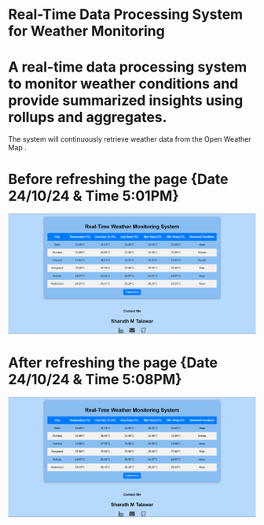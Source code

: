 # Real-Time Data Processing System for Weather Monitoring

#  A real-time data processing system to monitor weather conditions and provide summarized insights using rollups and aggregates.

 The system will continuously retrieve weather data from the Open Weather Map .

# **Before refreshing the page {Date 24/10/24 & Time 5:01PM}** 
![Image Alt](https://github.com/sharath816/Weather_Monitor/blob/e36dd9985dd171f884c216217515535016bccfc5/Screenshot%202024-10-24%20170106.png)

# **After refreshing the page {Date 24/10/24 & Time 5:08PM}** 
![Image Alt](https://github.com/sharath816/Weather_Monitor/blob/822193bba03bd2a53ba982762a5cea94c82e3cbd/Screenshot%202024-10-24%20170822.png)
